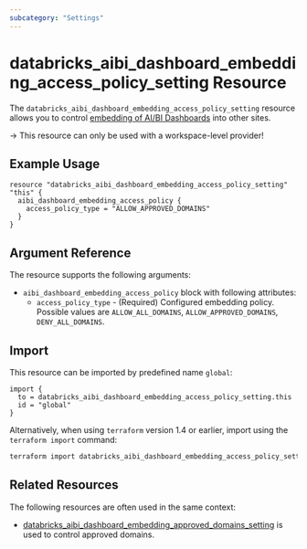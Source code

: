 ```yaml
---
subcategory: "Settings"
---
```


# databricks_aibi_dashboard_embedding_access_policy_setting Resource

The `databricks_aibi_dashboard_embedding_access_policy_setting` resource allows you to control [embedding of AI/BI Dashboards](https://learn.microsoft.com/en-us/azure/databricks/dashboards/admin/#manage-dashboard-embedding) into other sites.

-> This resource can only be used with a workspace-level provider!

## Example Usage

```hcl
resource "databricks_aibi_dashboard_embedding_access_policy_setting" "this" {
  aibi_dashboard_embedding_access_policy {
    access_policy_type = "ALLOW_APPROVED_DOMAINS"
  }
}
```

## Argument Reference

The resource supports the following arguments:

- `aibi_dashboard_embedding_access_policy` block with following attributes:
  - `access_policy_type` - (Required) Configured embedding policy. Possible values are `ALLOW_ALL_DOMAINS`, `ALLOW_APPROVED_DOMAINS`, `DENY_ALL_DOMAINS`.

## Import

This resource can be imported by predefined name `global`:

```hcl
import {
  to = databricks_aibi_dashboard_embedding_access_policy_setting.this
  id = "global"
}
```

Alternatively, when using `terraform` version 1.4 or earlier, import using the `terraform import` command:

```bash
terraform import databricks_aibi_dashboard_embedding_access_policy_setting.this global
```

## Related Resources

The following resources are often used in the same context:

- [databricks_aibi_dashboard_embedding_approved_domains_setting](aibi_dashboard_embedding_approved_domains_setting.md) is used to control approved domains.
